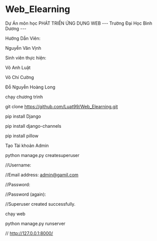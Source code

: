 # Web_Elearning

Dự Án môn học PHÁT TRIỂN ỨNG DỤNG WEB --- Trường Đại Học Bình Dương ---

Hướng Dẫn Viên:

Nguyễn Văn Vịnh

Sinh viên thực hiện:

Võ Anh Luật

Võ Chí Cường

Đỗ Nguyễn Hoàng Long

chạy chương trình

git clone https://github.com/Luat99/Web_Elearning.git

pip install Django

pip install django-channels

pip install pillow

Tạo Tài khoản Admin

python manage.py createsuperuser

//Username: 

//Email address: admin@gamil.com

//Password:

//Password (again):

//Superuser created successfully.

chạy web

python manage.py runserver

//   http://127.0.0.1:8000/
